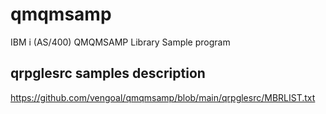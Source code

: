 # qmqmsamp
IBM i (AS/400) QMQMSAMP Library Sample program 

## qrpglesrc samples description
https://github.com/vengoal/qmqmsamp/blob/main/qrpglesrc/MBRLIST.txt
